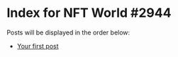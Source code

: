 # Index for NFT World #2944
Posts will be displayed in the order below:

- [Your first post](./001-first.md)

